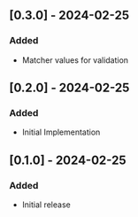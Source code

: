 ## [0.3.0] - 2024-02-25

### Added

- Matcher values for validation

## [0.2.0] - 2024-02-25

### Added

- Initial Implementation

## [0.1.0] - 2024-02-25

### Added

- Initial release
